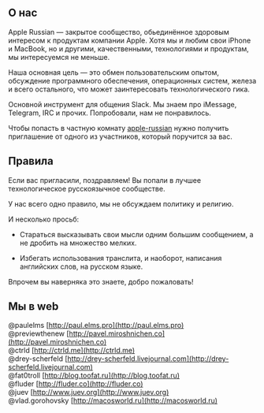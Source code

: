 ## О нас

Apple Russian — закрытое сообщество, обьединённое здоровым интересом к продуктам компании Apple. Хотя мы и любим свои iPhone и MacBook, но и другими, качественными, технологиями и продуктам, мы интересуемся не меньше.  

Наша основная цель — это обмен пользовательским опытом, обсуждение программного обеспечения, операционных систем, железа и всего остального, что может заинтересовать технологического гика.  

Основной инструмент для общения Slack. Мы знаем про iMessage, Telegram, IRC и прочих. Попробовали, нам не понравилось.  

Чтобы попасть в частную комнату [apple-russian](apple-russian.slack.com) нужно получить приглашение от одного из участников, который поручится за вас.  

## Правила

Если вас пригласили, поздравляем! Вы попали в лучшее технологическое русскоязычное сообществе.  

У нас всего одно правило, мы не обсуждаем политику и религию.

И несколько просьб: 

- Cтараться высказывать свои мысли одним большим сообщением, а не дробить на множество мелких.

- Избегать использования транслита, и наоборот, написания английских слов, на русском языке.

Впрочем вы наверняка это знаете, добро пожаловать!

## Мы в web

@paulelms [http://paul.elms.pro](http://paul.elms.pro)  
@previewthenew [http://pavel.miroshnichen.co](http://pavel.miroshnichen.co)  
@ctrld [http://ctrld.me](http://ctrld.me)  
@drey-scherfeld [http://drey-scherfeld.livejournal.com](http://drey-scherfeld.livejournal.com)  
@fat0troll [http://blog.toofat.ru](http://blog.toofat.ru)  
@fluder [http://fluder.co](http://fluder.co)  
@juev [http://www.juev.org](http://www.juev.org)  
@vlad.gorohovsky [http://macosworld.ru](http://macosworld.ru)  
